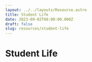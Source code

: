 ```yaml
---
layout: ../../layouts/Resource.astro
title: Student Life
date: 2023-09-02T00:00:00.000Z
draft: false
slug: resources/student-life
---
```


# Student Life
